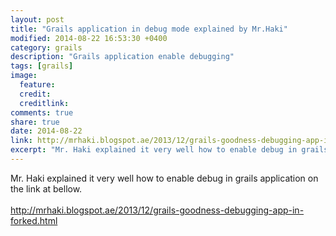 ```yaml
---
layout: post
title: "Grails application in debug mode explained by Mr.Haki"
modified: 2014-08-22 16:53:30 +0400
category: grails
description: "Grails application enable debugging"
tags: [grails]
image:
  feature:
  credit:
  creditlink:
comments: true
share: true
date: 2014-08-22
link: http://mrhaki.blogspot.ae/2013/12/grails-goodness-debugging-app-in-forked.html
excerpt: "Mr. Haki explained it very well how to enable debug in grails application on the link at bellow."
---
```


Mr. Haki explained it very well how to enable debug in grails application on the link at bellow.
<br /> <br />
<a href="http://mrhaki.blogspot.ae/2013/12/grails-goodness-debugging-app-in-forked.html" target="_blank">http://mrhaki.blogspot.ae/2013/12/grails-goodness-debugging-app-in-forked.html</a>
